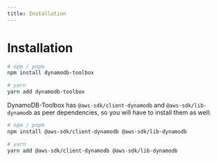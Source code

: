 ```yaml
---
title: Installation
---
```


# Installation

```sh
# npm / pnpm
npm install dynamodb-toolbox

# yarn
yarn add dynamodb-toolbox
```

DynamoDB-Toolbox has `@aws-sdk/client-dynamodb` and `@aws-sdk/lib-dynamodb` as peer dependencies, so you will have to install them as well:

```sh
# npm / pnpm
npm install @aws-sdk/client-dynamodb @aws-sdk/lib-dynamodb

# yarn
yarn add @aws-sdk/client-dynamodb @aws-sdk/lib-dynamodb
```
